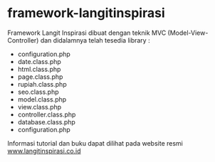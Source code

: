 # framework-langitinspirasi
Framework Langit Inspirasi dibuat dengan teknik MVC (Model-View-Controller) dan didalamnya telah tesedia library :
- configuration.php
- date.class.php
- html.class.php
- page.class.php
- rupiah.class.php
- seo.class.php
- model.class.php
- view.class.php
- controller.class.php
- database.class.php
- configuration.php

Informasi tutorial dan buku dapat dilihat pada website resmi www.langitinspirasi.co.id
